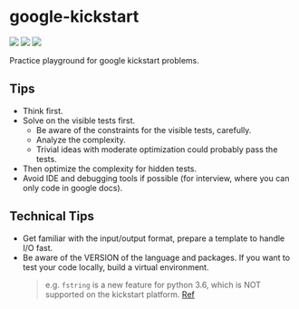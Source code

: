 # google-kickstart

![](https://img.shields.io/badge/Python-3.5-blue.svg)
![](https://img.shields.io/badge/numpy-1.16.2-green.svg)
![](https://img.shields.io/badge/scipy-1.2.1-green.svg)

Practice playground for google kickstart problems.

## Tips

- Think first.
- Solve on the visible tests first.
  - Be aware of the constraints for the visible tests, carefully.
  - Analyze the complexity.
  - Trivial ideas with moderate optimization could probably pass the tests.
- Then optimize the complexity for hidden tests.
- Avoid IDE and debugging tools if possible (for interview, where you can only code in google docs).

## Technical Tips

- Get familiar with the input/output format, prepare a template to handle I/O fast.
- Be aware of the VERSION of the language and packages. If you want to test your code locally, build a virtual environment.
  > e.g. `fstring` is a new feature for python 3.6, which is NOT supported on the kickstart platform. [Ref](https://www.python.org/dev/peps/pep-0498/)
